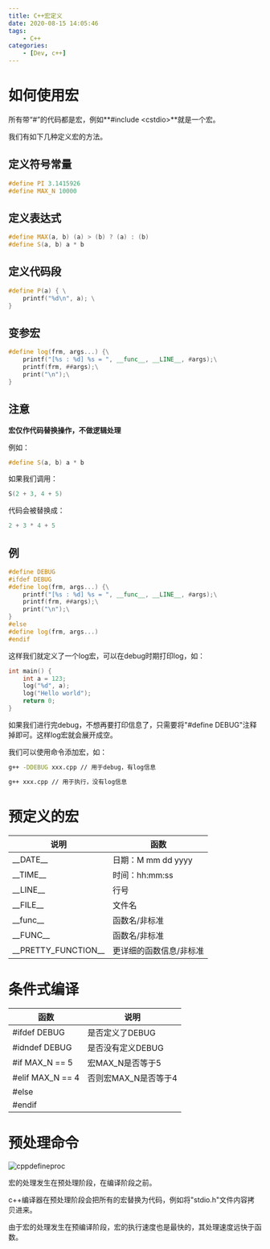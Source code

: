 ```yaml
---
title: C++宏定义
date: 2020-08-15 14:05:46
tags:
    - C++
categories:
    - [Dev, c++]
---
```

# 如何使用宏

所有带“#”的代码都是宏，例如**#include \<cstdio\>**就是一个宏。

我们有如下几种定义宏的方法。

## 定义符号常量

```c++
#define PI 3.1415926
#define MAX_N 10000
```

## 定义表达式

```c++
#define MAX(a, b) (a) > (b) ? (a) : (b)
#define S(a, b) a * b
```

## 定义代码段

```c++
#define P(a) { \
	printf("%d\n", a); \
}
```

## 变参宏

```c++
#define log(frm, args...) {\
	printf("[%s : %d] %s = ", __func__, __LINE__, #args);\
	printf(frm, ##args);\
	print("\n");\
}
```

## 注意

**宏仅作代码替换操作，不做逻辑处理**

例如：

```c++
#define S(a, b) a * b
```

如果我们调用：

```c++
S(2 + 3, 4 + 5)
```

代码会被替换成：

```c++
2 + 3 * 4 + 5
```

## 例

```c++
#define DEBUG
#ifdef DEBUG
#define log(frm, args...) {\
	printf("[%s : %d] %s = ", __func__, __LINE__, #args);\
	printf(frm, ##args);\
	print("\n");\
}
#else
#define log(frm, args...)
#endif
```

这样我们就定义了一个log宏，可以在debug时期打印log，如：

```c++
int main() {
    int a = 123;
    log("%d", a);
    log("Hello world");
    return 0;
}
```

如果我们进行完debug，不想再要打印信息了，只需要将"#define DEBUG"注释掉即可。这样log宏就会展开成空。

我们可以使用命令添加宏，如：

```bash
g++ -DDEBUG xxx.cpp	// 用于debug，有log信息
```

```bash
g++ xxx.cpp // 用于执行，没有log信息
```

# 预定义的宏

| 说明                     | 函数                    |
| ------------------------ | ----------------------- |
| \_\_DATE\_\_             | 日期：M mm dd yyyy      |
| \_\_TIME\_\_             | 时间：hh:mm:ss          |
| \_\_LINE\_\_             | 行号                    |
| \_\_FILE\_\_             | 文件名                  |
| \_\_func\_\_             | 函数名/非标准           |
| \_\_FUNC\_\_             | 函数名/非标准           |
| \_\_PRETTY\_FUNCTION\_\_ | 更详细的函数信息/非标准 |

# 条件式编译

| 函数             | 说明                 |
| ---------------- | -------------------- |
| #ifdef DEBUG     | 是否定义了DEBUG      |
| #idndef DEBUG    | 是否没有定义DEBUG    |
| #if MAX_N == 5   | 宏MAX_N是否等于5     |
| #elif MAX_N == 4 | 否则宏MAX_N是否等于4 |
| #else            |                      |
| #endif           |                      |

# 预处理命令

![cppdefineproc](C:\myProjects\nccBlog\source\cppdefine\cppdefineproc.png)

宏的处理发生在预处理阶段，在编译阶段之前。

c++编译器在预处理阶段会把所有的宏替换为代码，例如将"stdio.h"文件内容拷贝进来。

由于宏的处理发生在预编译阶段，宏的执行速度也是最快的，其处理速度远快于函数。
